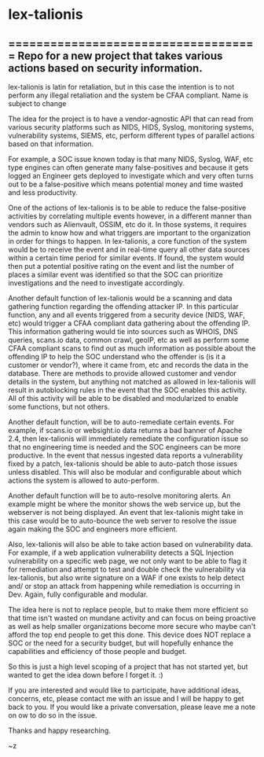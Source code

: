 # lex-talionis
====================================
Repo for a new project that takes various actions based on security information.
----------------------------------------------------------------------------------

lex-talionis is latin for retaliation, but in this case the intention is to not perform any illegal retaliation and the system
be CFAA compliant.  Name is subject to change

The idea for the project is to have a vendor-agnostic API that can read from various security platforms such as NIDS, HIDS,
Syslog, monitoring systems, vulnerability systems, SIEMS, etc, perform different types of parallel actions based on that
information.

For example, a SOC issue known today is that many NIDS, Syslog, WAF, etc type engines can often generate many false-positives
and because it gets logged an Engineer gets deployed to investigate which and very often turns out to be a false-positive which
means potential money and time wasted and less productivity.

One of the actions of lex-talionis is to be able to reduce the false-positive activities by correlating multiple events however,
in a different manner than vendors such as Alienvault, OSSIM, etc do it.  In those systems, it requires the admin to know how and
what triggers are important to the organization in order for things to happen.  In lex-talionis, a core function of the system
would be to receive the event and in real-time query all other data sources within a certain time period for similar events.  If
found, the system would then put a potential positive rating on the event and list the number of places a similar event was 
identified so that the SOC can prioritize investigations and the need to investigate accordingly.

Another default function of lex-talionis would be a scanning and data gathering function regarding the offending attacker IP.  In this
particular function, any and all events triggered from a security device (NIDS, WAF, etc) would trigger a CFAA compliant data
gathering about the offending IP.  This information gathering would tie into sources such as WHOIS, DNS queries, scans.io data,
common crawl, geoIP, etc as well as perform some CFAA compliant scans to find out as much information as possible about the 
offending IP to help the SOC understand who the offender is (is it a customer or vendor?), where it came from, etc and records
the data in the database.  There are methods to provide allowed customer and vendor details in the system, but anything not matched
as allowed in lex-talionis will result in autoblocking rules in the event that the SOC enables this activity.  All of this activity
will be able to be disabled and modularized to enable some functions, but not others.

Another default function, will be to auto-remediate certain events.  For example, if scans.io or websight.io data returns a bad
banner of Apache 2.4, then lex-talionis will immediately remediate the configuration issue so that no engineering time is needed
and the SOC engineers can be more productive.  In the event that nessus ingested data reports a vulnerability fixed by a patch, 
lex-talionis should be able to auto-patch those issues unless disabled.  This will also be modular and configurable about which
actions the system is allowed to auto-perform.

Another default function will be to auto-resolve monitoring alerts.  An example might be where the monitor shows the web service up, but
the webserver is not being displayed.  An event that lex-talionis might take in this case would be to auto-bounce the web server to
resolve the issue again making the SOC and engineers more efficient.

Also, lex-talionis will also be able to take action based on vulnerability data.  For example, if a web application vulnerability
detects a SQL Injection vulnerability on a specific web page, we not only want to be able to flag it for remediation and attempt
to test and double check the vulnerability via lex-talionis, but also write signature on a WAF if one exists to help detect and/
or stop an attack from happening while remediation is occurring in Dev.  Again, fully configurable and modular.

The idea here is not to replace people, but to make them more efficient so that time isn't wasted on mundane activity and can focus
on being proactive as well as help smaller organizations become more secure who maybe can't afford the top end people to get
this done.  This device does NOT replace a SOC or the need for a security budget, but will hopefully enhance the capabilities and
efficiency of those people and budget.

So this is just a high level scoping of a project that has not started yet, but wanted to get the idea down before I forget it.  :)

If you are interested and would like to participate, have additional ideas, concerns, etc, please contact me with an issue
and I will be happy to get back to you.  If you would like a private conversation, please leave me a note on ow to do so in the
issue.

Thanks and happy researching.  

~z
